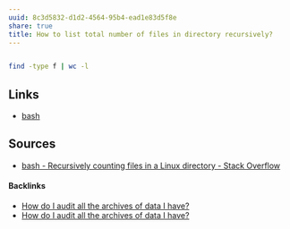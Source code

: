 ```yaml
---
uuid: 8c3d5832-d1d2-4564-95b4-ead1e83d5f8e
share: true
title: How to list total number of files in directory recursively?
---
```

``` bash

find -type f | wc -l

```

## Links

* [bash](../51b24c5c-afc0-4196-ad38-02c3679710b4)
## Sources

* [bash - Recursively counting files in a Linux directory - Stack Overflow](https://stackoverflow.com/questions/9157138/recursively-counting-files-in-a-linux-directory#9157162)

#### Backlinks

* [How do I audit all the archives of data I have?](/c1b2973d-c991-446f-b1d1-d71ff62503b2)
* [How do I audit all the archives of data I have?](/c1b2973d-c991-446f-b1d1-d71ff62503b2)